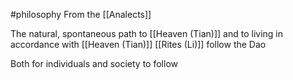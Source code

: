 #philosophy 
From the [[Analects]]

The natural, spontaneous path to [[Heaven (Tian)]] and to living in accordance with [[Heaven (Tian)]]
[[Rites (Li)]] follow the Dao

Both for individuals and society to follow